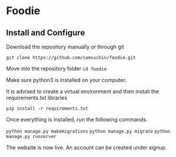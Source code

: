 # Foodie
## Install and Configure
Download the repository manually or through git

`git clone https://github.com/samsuchin/foodie.git`

Move into the repository folder
`cd foodie`

Make sure python3 is installed on your computer.

It is advised to create a virtual environment and then install the requirements.txt libraries

`pip install -r requirements.txt`

Once everything is installed, run the following commands.

`python manage.py makemigrations`
`python manage.py migrate`
`python manage.py runserver`

The website is now live. An account can be created under signup.